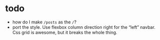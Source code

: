 # todo
- how do I make `/posts` as the `/`?
- port the style. Use flexbox column direction right for the “left” navbar. Css grid is awesome, but it breaks the whole thing.

